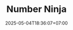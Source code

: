 ---
weight: 34
title: "Number Ninja"
description: "Media pembelajaran interaktif untuk memahami konsep perkalian dengan cara yang menyenangkan"
icon: "sports_kabaddi"
date: "2025-05-04T18:36:07+07:00"
lastmod: "2025-05-04T18:36:07+07:00"
draft: false
toc: true
---